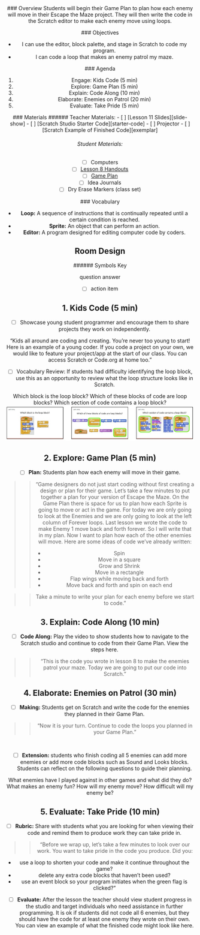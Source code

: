 <header class='header' title='Enemies Everywhere Continued' subtitle='Lesson 11'/>

<notable>
<iconp src='/icons/activity.png'>### Overview</iconp>
Students will begin their Game Plan to plan how each enemy will move in their Escape the Maze project. They will then write the code in the Scratch editor to make each enemy move using loops.

<iconp src='/icons/objectives.png'>### Objectives</iconp>
- I can use the editor, block palette, and stage in Scratch to code my program.
- I can code a loop that makes an enemy patrol my maze.

<iconp src='/icons/agenda.png'>### Agenda</iconp>
1. Engage: Kids Code (5 min)
1. Explore: Game Plan (5 min)
1. Explain: Code Along (10 min)
1. Elaborate: Enemies on Patrol (20 min)
1. Evaluate: Take Pride (5 min)



<note>
<iconp src='/icons/materials.png'>### Materials</iconp>
###### Teacher Materials:
- [ ] [Lesson 11 Slides][slide-show]
- [ ] [Scratch Studio Starter Code][starter-code]
- [ ] Projector
- [ ] [Scratch Example of Finished Code][exemplar]

###### Student Materials:
- [ ] Computers
- [ ] [Lesson 8 Handouts][handout]
- [ ] [Game Plan][plan]
- [ ] Idea Journals
- [ ] Dry Erase Markers (class set)

<iconp src='/icons/vocab.png'>### Vocabulary</iconp>

- **Loop:** A sequence of instructions that is continually repeated until a certain condition is reached.
- **Sprite:** An object that can perform an action.
- **Editor:** A program designed for editing computer code by coders.
</note>

<pagebreak/>

## Room Design

<note borderLeft='2px solid green' mt='2em'>
###### Symbols Key

<iconp ml='1.65em' type='question'>question</iconp>
<iconp ml='1.65em' type='answer'>answer</iconp>
- [ ] action item
</note>

## 1. Kids Code (5 min)

- [ ] Showcase young student programmer and encourage them to share projects they work on independently.

“Kids all around are coding and creating. You’re never too young to start! Here is an example of a young coder. If you code a project on your own, we would like to feature your project/app at the start of our class. You can access Scratch or Code.org at home too.”

- [ ] Vocabulary Review: If students had difficulty identifying the loop block, use this as an opportunity to review what the loop structure looks like in Scratch.

<iconp type='question'>Which block is the loop block?</iconp>
<iconp type='question'>Which of these blocks of code are loop blocks?</iconp>
<iconp type='question'>Which section of code contains a loop block?</iconp>
![slides-vocab](./images/slides-vocabulary.jpeg)

## 2. Explore: Game Plan (5 min)

- [ ] **Plan:** Students plan how each enemy will move in their game.

> > “Game designers do not just start coding without first creating a design or plan for their game. Let’s take a few minutes to put together a plan for your version of Escape the Maze. On the Game Plan there is space for us to plan how each Sprite is going to move or act in the game. For today we are only going to look at the Enemies and we are only going to look at the left column of Forever loops. Last lesson we wrote the code to make Enemy 1 move back and forth forever. So I will write that in my plan. Now I want to plan how each of the other enemies will move. Here are some ideas of code we’ve already written: 
> > - Spin
> > - Move in a square
> > - Grow and Shrink
> > - Move in a rectangle
> > - Flap wings while moving back and forth
> > - Move back and forth and spin on each end

> > Take a minute to write your plan for each enemy before we start to code.”   

## 3. Explain: Code Along (10 min)

- [ ] **Code Along:** Play the video to show students how to navigate to the Scratch studio and continue to code from their Game Plan. View the steps here.

> > “This is the code you wrote in lesson 8 to make the enemies patrol your maze. Today we are going to put our code into Scratch.”

## 4. Elaborate: Enemies on Patrol (30 min)

- [ ] **Making:** Students get on Scratch and write the code for the enemies they planned in their Game Plan.

> > “Now it is your turn. Continue to code the loops you planned in your Game Plan.”

<br/>

- [ ] **Extension:** students who finish coding all 5 enemies can add more enemies or add more code blocks such as Sound and Looks blocks. Students can reflect on the following questions to guide their planning.

<iconp type="question">What enemies have I played against in other games and what did they do?</iconp>
<iconp type="question">What makes an enemy fun? How will my enemy move? </iconp>
<iconp type="question">How difficult will my enemy be?</iconp>


## 5. Evaluate: Take Pride (10 min)

- [ ] **Rubric:** Share with students what you are looking for when viewing their code and remind them to produce work they can take pride in.

> > “Before we wrap up, let’s take a few minutes to look over our work. You want to take pride in the code you produce. Did you:
- use a loop to shorten your code and make it continue throughout the game?
- delete any extra code blocks that haven’t been used?
- use an event block so your program initiates when the green flag is clicked?”

- [ ] **Evaluate:** After the lesson the teacher should view student progress in the studio and target individuals who need assistance in further programming. It is ok if students did not code all 6 enemies, but they should have the code for at least one enemy they wrote on their own. You can view an example of what the finished code might look like here.

</notable>

[slide-show]: https://docs.google.com/presentation/d/1fdFUCvEZMqRLqZ-2s5JmR7jYWQPmQlxgaiiYnoNU-IY/edit#slide=id.p
[starter-code]: https://scratch.mit.edu/projects/138905189/
[exemplar]: https://scratch.mit.edu/projects/138901128/
[handout]: https://drive.google.com/file/d/0B2wBzr9vcXjPbmZZRHVNVTcwM2M/view?usp=drive_web
[code-an-artist]: https://studio.code.org/gallery/art
[video]: https://drive.google.com/open?id=0B2wBzr9vcXjPSTJCWmdDdDFFbXc
[plan]: https://drive.google.com/file/d/0B2wBzr9vcXjPN3hPQmItMndvQ1k/view
